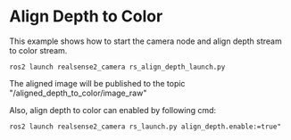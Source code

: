 # Align Depth to Color
This example shows how to start the camera node and align depth stream to color stream.
```
ros2 launch realsense2_camera rs_align_depth_launch.py
```

The aligned image will be published to the topic "/aligned_depth_to_color/image_raw"

Also, align depth to color can enabled by following cmd:
```
ros2 launch realsense2_camera rs_launch.py align_depth.enable:=true"
```